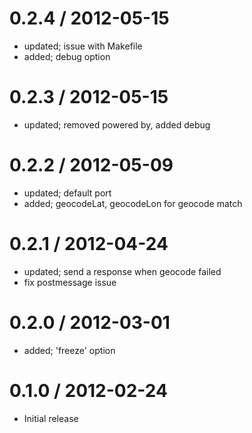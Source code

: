 
0.2.4 / 2012-05-15 
==================

  * updated; issue with Makefile
  * added; debug option

0.2.3 / 2012-05-15 
==================

  * updated; removed powered by, added debug

0.2.2 / 2012-05-09 
==================

  * updated; default port
  * added; geocodeLat, geocodeLon for geocode match

0.2.1 / 2012-04-24 
==================

  * updated; send a response when geocode failed
  * fix postmessage issue

0.2.0 / 2012-03-01 
==================

  * added; 'freeze' option

0.1.0 / 2012-02-24 
==================

  * Initial release
